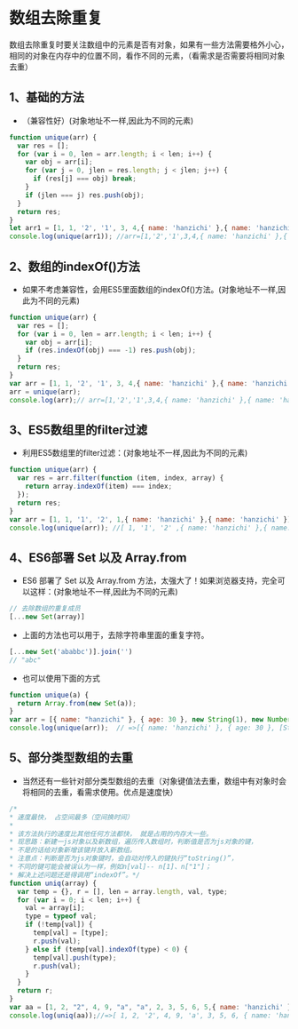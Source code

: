 # 数组去除重复

数组去除重复时要关注数组中的元素是否有对象，如果有一些方法需要格外小心，相同的对象在内存中的位置不同，看作不同的元素，（看需求是否需要将相同对象去重）

## 1、基础的方法

* （兼容性好）(对象地址不一样,因此为不同的元素)

```js
function unique(arr) {
  var res = [];
  for (var i = 0, len = arr.length; i < len; i++) {
    var obj = arr[i];
    for (var j = 0, jlen = res.length; j < jlen; j++) {
      if (res[j] === obj) break;
    }
    if (jlen === j) res.push(obj);
  }
  return res;
}
let arr1 = [1, 1, '2', '1', 3, 4,{ name: 'hanzichi' },{ name: 'hanzichi' }];
console.log(unique(arr1)); //arr=[1,'2','1',3,4,{ name: 'hanzichi' },{ name: 'hanzichi' }]
```

## 2、数组的indexOf()方法

* 如果不考虑兼容性，会用ES5里面数组的indexOf()方法。(对象地址不一样,因此为不同的元素)

```js
function unique(arr) {
  var res = [];
  for (var i = 0, len = arr.length; i < len; i++) {
    var obj = arr[i];
    if (res.indexOf(obj) === -1) res.push(obj);
  }
  return res;
}
var arr = [1, 1, '2', '1', 3, 4,{ name: 'hanzichi' },{ name: 'hanzichi' }]
arr = unique(arr);
console.log(arr);// arr=[1,'2','1',3,4,{ name: 'hanzichi' },{ name: 'hanzichi' }]
```

## 3、ES5数组里的filter过滤

* 利用ES5数组里的filter过滤：(对象地址不一样,因此为不同的元素)

```js
function unique(arr) {
  var res = arr.filter(function (item, index, array) {
    return array.indexOf(item) === index;
  });
  return res;
}
var arr = [1, 1, '1', '2', 1,{ name: 'hanzichi' },{ name: 'hanzichi' }];
console.log(unique(arr)); //[ 1, '1', '2' ,{ name: 'hanzichi' },{ name: 'hanzichi' }]
```

## 4、ES6部署 Set 以及 Array.from

* ES6 部署了 Set 以及 Array.from 方法，太强大了！如果浏览器支持，完全可以这样：(对象地址不一样,因此为不同的元素)

```js
// 去除数组的重复成员
[...new Set(array)]
```

* 上面的方法也可以用于，去除字符串里面的重复字符。

```js
[...new Set('ababbc')].join('')
// "abc"
```

* 也可以使用下面的方式

```js
function unique(a) {
  return Array.from(new Set(a));
}
var arr = [{ name: "hanzichi" }, { age: 30 }, new String(1), new Number(1), { name: "hanzichi" }, 1, 2, 1];
console.log(unique(arr));  // =>[{ name: 'hanzichi' }, { age: 30 }, [String: '1'], [Number: 1], { name: 'hanzichi' }, 1, 2]
```

## 5、部分类型数组的去重

* 当然还有一些针对部分类型数组的去重（对象键值法去重，数组中有对象时会将相同的去重，看需求使用。优点是速度快）

```js
/*
* 速度最快， 占空间最多（空间换时间）
*
* 该方法执行的速度比其他任何方法都快， 就是占用的内存大一些。
* 现思路：新建一js对象以及新数组，遍历传入数组时，判断值是否为js对象的键，
* 不是的话给对象新增该键并放入新数组。
* 注意点：判断是否为js对象键时，会自动对传入的键执行“toString()”，
* 不同的键可能会被误认为一样，例如n[val]-- n[1]、n["1"]；
* 解决上述问题还是得调用“indexOf”。*/
function uniq(array) {
  var temp = {}, r = [], len = array.length, val, type;
  for (var i = 0; i < len; i++) {
    val = array[i];
    type = typeof val;
    if (!temp[val]) {
      temp[val] = [type];
      r.push(val);
    } else if (temp[val].indexOf(type) < 0) {
      temp[val].push(type);
      r.push(val);
    }
  }
  return r;
}
var aa = [1, 2, "2", 4, 9, "a", "a", 2, 3, 5, 6, 5,{ name: 'hanzichi' },{ name: 'hanzichi' }];
console.log(uniq(aa));//=>[ 1, 2, '2', 4, 9, 'a', 3, 5, 6, { name: 'hanzichi' } ]
```

<comments />